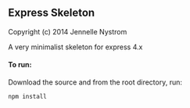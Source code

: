 ## Express Skeleton

Copyright (c) 2014 Jennelle Nystrom

A very minimalist skeleton for express 4.x

#### To run:

Download the source and from the root directory, run:

	npm install

